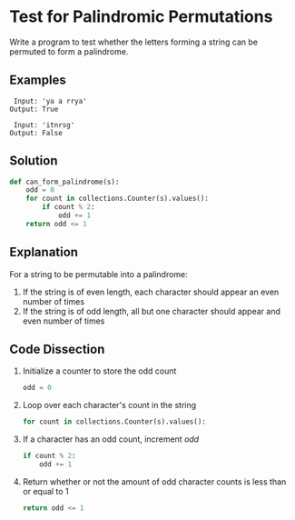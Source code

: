 # Test for Palindromic Permutations
Write a program to test whether the letters forming a string can be permuted to form a palindrome.

## Examples
```
 Input: 'ya a rrya'
Output: True

 Input: 'itnrsg'
Output: False
```

## Solution
```python
def can_form_palindrome(s):
    odd = 0
    for count in collections.Counter(s).values():
        if count % 2:
            odd += 1
    return odd <= 1
```

## Explanation
For a string to be permutable into a palindrome:
1. If the string is of even length, each character should appear an even number of times
2. If the string is of odd length, all but one character should appear and even number of times

## Code Dissection
1. Initialize a counter to store the odd count
    ```python
    odd = 0
    ```
2. Loop over each character's count in the string
    ```python
    for count in collections.Counter(s).values():
    ```
3. If a character has an odd count, increment _odd_
    ```python
    if count % 2:
        odd += 1
    ```
4. Return whether or not the amount of odd character counts is less than or equal to 1
    ```python
    return odd <= 1
    ```